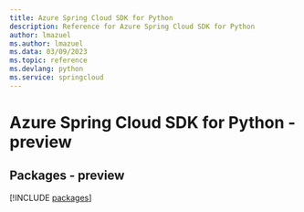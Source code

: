 ```yaml
---
title: Azure Spring Cloud SDK for Python
description: Reference for Azure Spring Cloud SDK for Python
author: lmazuel
ms.author: lmazuel
ms.data: 03/09/2023
ms.topic: reference
ms.devlang: python
ms.service: springcloud
---
```

# Azure Spring Cloud SDK for Python - preview
## Packages - preview
[!INCLUDE [packages](spring-cloud-index.md)]